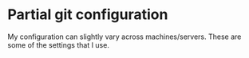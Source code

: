 # Partial git configuration

My configuration can slightly vary across machines/servers. These are some of the settings that I use.

